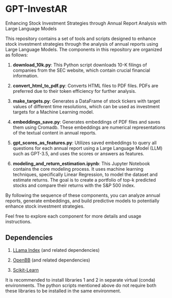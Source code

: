 # GPT-InvestAR

Enhancing Stock Investment Strategies through Annual Report Analysis with Large Language Models

This repository contains a set of tools and scripts designed to enhance stock investment strategies through the analysis of annual reports using Large Language Models. The components in this repository are organized as follows:

1. **download_10k.py**: This Python script downloads 10-K filings of companies from the SEC website, which contain crucial financial information.

2. **convert_html_to_pdf.py**: Converts HTML files to PDF files. PDFs are preferred due to their token efficiency for further analysis.

3. **make_targets.py**: Generates a DataFrame of stock tickers with target values of different time resolutions, which can be used as investment targets for a Machine Learning model.

4. **embeddings_save.py**: Generates embeddings of PDF files and saves them using Cromadb. These embeddings are numerical representations of the textual content in annual reports.

5. **gpt_scores_as_features.py**: Utilizes saved embeddings to query all questions for each annual report using a Large Language Model (LLM) such as GPT-3.5, and uses the scores or answers as features.

6. **modeling_and_return_estimation.ipynb**: This Jupyter Notebook contains the core modeling process. It uses machine learning techniques, specifically Linear Regression, to model the dataset and estimate returns. The goal is to create a portfolio of top-k predicted stocks and compare their returns with the S&P 500 index.

By following the sequence of these components, you can analyze annual reports, generate embeddings, and build predictive models to potentially enhance stock investment strategies.

Feel free to explore each component for more details and usage instructions.


## Dependencies

1. [LLama Index](https://github.com/jerryjliu/llama_index) (and related dependencies)

2. [OpenBB](https://github.com/OpenBB-finance/OpenBBTerminal) (and related dependencies)

3. [Scikit-Learn](https://github.com/scikit-learn/scikit-learn)

It is recommended to install libraries 1 and 2 in separate virtual (conda) environments. The python scripts mentioned above do not require both these libraries to be installed in the same environment.

